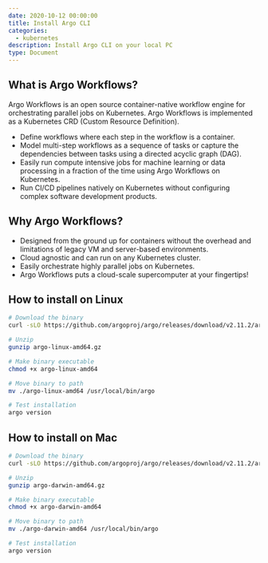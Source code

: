 ```yaml
---
date: 2020-10-12 00:00:00
title: Install Argo CLI
categories:
  - kubernetes
description: Install Argo CLI on your local PC
type: Document
---
```

## What is Argo Workflows?

Argo Workflows is an open source container-native workflow engine for orchestrating parallel jobs on Kubernetes. 
Argo Workflows is implemented as a Kubernetes CRD (Custom Resource Definition).

 - Define workflows where each step in the workflow is a container.
 - Model multi-step workflows as a sequence of tasks or capture the dependencies between tasks using a directed acyclic graph (DAG).
 - Easily run compute intensive jobs for machine learning or data processing in a fraction of the time using Argo Workflows on Kubernetes.
 - Run CI/CD pipelines natively on Kubernetes without configuring complex software development products.

## Why Argo Workflows?

 - Designed from the ground up for containers without the overhead and limitations of legacy VM and server-based environments.
 - Cloud agnostic and can run on any Kubernetes cluster.
 - Easily orchestrate highly parallel jobs on Kubernetes.
 - Argo Workflows puts a cloud-scale supercomputer at your fingertips!

## How to install on Linux

~~~ bash
# Download the binary
curl -sLO https://github.com/argoproj/argo/releases/download/v2.11.2/argo-linux-amd64.gz

# Unzip
gunzip argo-linux-amd64.gz

# Make binary executable
chmod +x argo-linux-amd64

# Move binary to path
mv ./argo-linux-amd64 /usr/local/bin/argo

# Test installation
argo version
~~~

## How to install on Mac

~~~ bash
# Download the binary
curl -sLO https://github.com/argoproj/argo/releases/download/v2.11.2/argo-darwin-amd64.gz

# Unzip
gunzip argo-darwin-amd64.gz

# Make binary executable
chmod +x argo-darwin-amd64

# Move binary to path
mv ./argo-darwin-amd64 /usr/local/bin/argo

# Test installation
argo version
~~~
